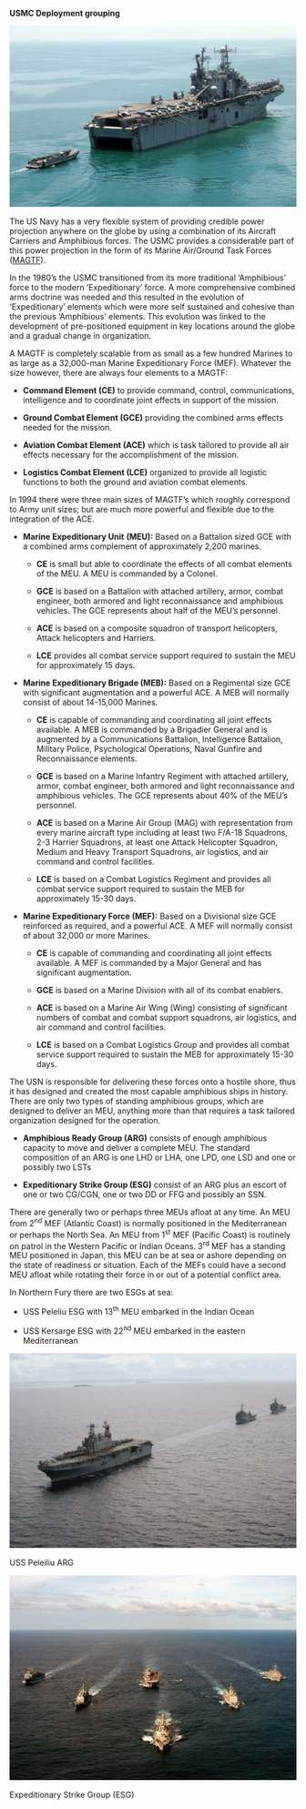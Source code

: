 **USMC Deployment grouping**

![](/assets/images/nato/us/navy/amphibious/deployment/image1.jpg)

The US Navy has a very flexible system of providing credible power
projection anywhere on the globe by using a combination of its Aircraft
Carriers and Amphibious forces. The USMC provides a considerable part of
this power projection in the form of its Marine Air/Ground Task Forces
([MAGTF](https://marinecorpsconceptsandprograms.com/organizations/marine-air-ground-task-force/marine-air-ground-task-force-magtf)).

In the 1980’s the USMC transitioned from its more traditional
‘Amphibious’ force to the modern ‘Expeditionary’ force. A more
comprehensive combined arms doctrine was needed and this resulted in the
evolution of ‘Expeditionary’ elements which were more self sustained and
cohesive than the previous ‘Amphibious’ elements. This evolution was
linked to the development of pre-positioned equipment in key locations
around the globe and a gradual change in organization.

A MAGTF is completely scalable from as small as a few hundred Marines to
as large as a 32,000-man Marine Expeditionary Force (MEF). Whatever the
size however, there are always four elements to a MAGTF:

  - **Command Element (CE)** to provide command, control,
    communications, intelligence and to coordinate joint effects in
    support of the mission.

  - **Ground Combat Element (GCE)** providing the combined arms effects
    needed for the mission.

  - **Aviation Combat Element (ACE)** which is task tailored to provide
    all air effects necessary for the accomplishment of the mission.

  - **Logistics Combat Element (LCE)** organized to provide all logistic
    functions to both the ground and aviation combat elements.

In 1994 there were three main sizes of MAGTF’s which roughly correspond
to Army unit sizes; but are much more powerful and flexible due to the
integration of the ACE.

  - **Marine Expeditionary Unit** **(MEU):** Based on a Battalion sized
    GCE with a combined arms complement of approximately 2,200 marines.
    
      - **CE** is small but able to coordinate the effects of all combat
        elements of the MEU. A MEU is commanded by a Colonel.
    
      - **GCE** is based on a Battalion with attached artillery, armor,
        combat engineer, both armored and light reconnaissance and
        amphibious vehicles. The GCE represents about half of the MEU’s
        personnel.
    
      - **ACE** is based on a composite squadron of transport
        helicopters, Attack helicopters and Harriers.
    
      - **LCE** provides all combat service support required to sustain
        the MEU for approximately 15 days.

  - **Marine Expeditionary Brigade (MEB):** Based on a Regimental size
    GCE with significant augmentation and a powerful ACE. A MEB will
    normally consist of about 14-15,000 Marines.
    
      - **CE** is capable of commanding and coordinating all joint
        effects available. A MEB is commanded by a Brigadier General and
        is augmented by a Communications Battalion, Intelligence
        Battalion, Military Police, Psychological Operations, Naval
        Gunfire and Reconnaissance elements.
    
      - **GCE** is based on a Marine Infantry Regiment with attached
        artillery, armor, combat engineer, both armored and light
        reconnaissance and amphibious vehicles. The GCE represents about
        40% of the MEU’s personnel.
    
      - **ACE** is based on a Marine Air Group (MAG) with representation
        from every marine aircraft type including at least two F/A-18
        Squadrons, 2-3 Harrier Squadrons, at least one Attack Helicopter
        Squadron, Medium and Heavy Transport Squadrons, air logistics,
        and air command and control facilities.
    
      - **LCE** is based on a Combat Logistics Regiment and provides all
        combat service support required to sustain the MEB for
        approximately 15-30 days.

  - **Marine Expeditionary Force (MEF):** Based on a Divisional size GCE
    reinforced as required, and a powerful ACE. A MEF will normally
    consist of about 32,000 or more Marines.
    
      - **CE** is capable of commanding and coordinating all joint
        effects available. A MEF is commanded by a Major General and has
        significant augmentation.
    
      - **GCE** is based on a Marine Division with all of its combat
        enablers.
    
      - **ACE** is based on a Marine Air Wing (Wing) consisting of
        significant numbers of combat and combat support squadrons, air
        logistics, and air command and control facilities.
    
      - **LCE** is based on a Combat Logistics Group and provides all
        combat service support required to sustain the MEB for
        approximately 15-30 days.

The USN is responsible for delivering these forces onto a hostile shore,
thus it has designed and created the most capable amphibious ships in
history. There are only two types of standing amphibious groups, which
are designed to deliver an MEU, anything more than that requires a task
tailored organization designed for the operation.

  - **Amphibious Ready Group (ARG)** consists of enough amphibious
    capacity to move and deliver a complete MEU. The standard
    composition of an ARG is one LHD or LHA, one LPD, one LSD and one or
    possibly two LSTs

  - **Expeditionary Strike Group (ESG)** consist of an ARG plus an
    escort of one or two CG/CGN, one or two DD or FFG and possibly an
    SSN.

There are generally two or perhaps three MEUs afloat at any time. An MEU
from 2<sup>nd</sup> MEF (Atlantic Coast) is normally positioned in the
Mediterranean or perhaps the North Sea. An MEU from 1<sup>st</sup> MEF
(Pacific Coast) is routinely on patrol in the Western Pacific or Indian
Oceans. 3<sup>rd</sup> MEF has a standing MEU positioned in Japan, this
MEU can be at sea or ashore depending on the state of readiness or
situation. Each of the MEFs could have a second MEU afloat while
rotating their force in or out of a potential conflict area.

In Northern Fury there are two ESGs at sea:

  - USS Peleliu ESG with 13<sup>th</sup> MEU embarked in the Indian
    Ocean

  - USS Kersarge ESG with 22<sup>nd</sup> MEU embarked in the eastern
    Mediterranean

![](/assets/images/nato/us/navy/amphibious/deployment/image2.jpeg)

USS Peleiliu ARG

![](/assets/images/nato/us/navy/amphibious/deployment/image3.jpeg)

Expeditionary Strike Group (ESG)
